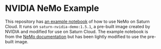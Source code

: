 # NVIDIA NeMo Example

This repository has [an example notebook](nemo-demo.ipynb) of how to use NeMo on Saturn Cloud. It runs on `saturn-nvidia-demo:1.5.1`, a pre-built image created by
NVIDIA and modified for use on Saturn Cloud. The example notebook is from the
[NeMo documentation](https://docs.nvidia.com/deeplearning/nemo/user-guide/docs/en/main/starthere/tutorials.html) but has been
lightly modified to use the pre-built image.
